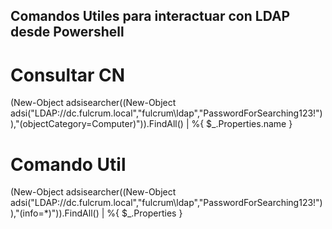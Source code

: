 ## Comandos Utiles para interactuar con LDAP desde Powershell 

# Consultar CN
(New-Object adsisearcher((New-Object adsi("LDAP://dc.fulcrum.local","fulcrum\ldap","PasswordForSearching123!")),"(objectCategory=Computer)")).FindAll() | %{ $_.Properties.name }

# Comando Util
(New-Object adsisearcher((New-Object adsi("LDAP://dc.fulcrum.local","fulcrum\ldap","PasswordForSearching123!")),"(info=*)")).FindAll() | %{ $_.Properties }
